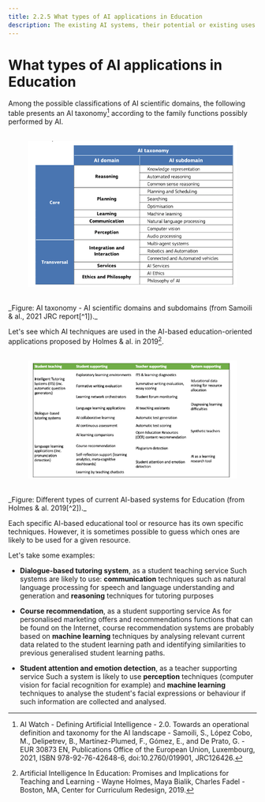 ```yaml
---
title: 2.2.5 What types of AI applications in Education
description: The existing AI systems, their potential or existing uses in Education
---
```

# What types of AI applications in Education

Among the possible classifications of AI scientific domains, the following table presents an AI taxonomy[^1] according to the family functions possibly performed by AI.
<figure> 
  <img src="Images/AI-Taxonomy-Samoli-al-2021-EN.png" alt="Image of AI Taxonomy"/>  
</figure>
_Figure: AI taxonomy -  AI scientific domains and subdomains (from Samoili & al., 2021 JRC report[^1])._

Let's see which AI techniques are used in the AI-based education-oriented applications proposed by Holmes & al. in 2019[^2].
<figure> 
  <img src="Images/AIED-Holmes-systems-EN.png" alt="Image of AI-based education-oriented systems"/> 
</figure>
_Figure: Different types of current AI-based systems for Education (from Holmes & al. 2019[^2])._

Each specific AI-based educational tool or resource has its own specific techniques. However, it is sometimes possible to guess which ones are likely to be used for a given resource.

Let's take some examples:

- **Dialogue-based tutoring system**, as a student teaching service
Such systems are likely to use: **communication** techniques such as natural language processing for speech and language understanding and generation and **reasoning** techniques for tutoring purposes

- **Course recommendation**, as a student supporting service
As for personalised marketing offers and recommendations functions that can be found on the Internet, course recommendation systems are probably based on **machine learning** techniques by analysing relevant current data related to the student learning path and identifying similarities to previous generalised student learning paths.

- **Student attention and emotion detection**, as a teacher supporting service
Such a system is likely to use **perception** techniques (computer vision for facial recognition for example) and **machine learning** techniques to analyse the student's facial expressions or behaviour if such information are collected and analysed.


[^1]: AI Watch - Defining Artificial Intelligence - 2.0. Towards an operational definition and taxonomy for the AI landscape - Samoili, S., López Cobo, M., Delipetrev, B., Martínez-Plumed, F., Gómez, E., and De Prato, G. - EUR 30873 EN, Publications Office of the European Union, Luxembourg, 2021, ISBN 978-92-76-42648-6, doi:10.2760/019901, JRC126426.

[^2]: Artificial Intelligence In Education: Promises and Implications for Teaching and Learning - Wayne Holmes, Maya Bialik, Charles Fadel - Boston, MA, Center for Curriculum Redesign, 2019.
